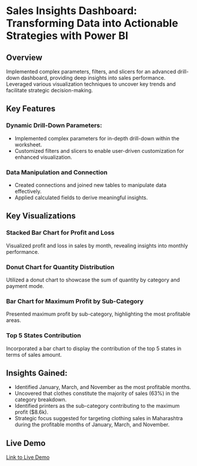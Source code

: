 # Sales Insights Dashboard: Transforming Data into Actionable Strategies with Power BI
## Overview
Implemented complex parameters, filters, and slicers for an advanced drill-down dashboard, providing deep insights into sales performance. Leveraged various visualization techniques to uncover key trends and facilitate strategic decision-making.
## Key Features
### Dynamic Drill-Down Parameters:
* Implemented complex parameters for in-depth drill-down within the worksheet.
* Customized filters and slicers to enable user-driven customization for enhanced visualization.
### Data Manipulation and Connection
* Created connections and joined new tables to manipulate data effectively.
* Applied calculated fields to derive meaningful insights.
 ##  Key Visualizations
### Stacked Bar Chart for Profit and Loss
Visualized profit and loss in sales by month, revealing insights into monthly performance.
### Donut Chart for Quantity Distribution
Utilized a donut chart to showcase the sum of quantity by category and payment mode.
### Bar Chart for Maximum Profit by Sub-Category
Presented maximum profit by sub-category, highlighting the most profitable areas.
### Top 5 States Contribution
Incorporated a bar chart to display the contribution of the top 5 states in terms of sales amount.
## Insights Gained:
* Identified January, March, and November as the most profitable months.
* Uncovered that clothes constitute the majority of sales (63%) in the category breakdown.
* Identified printers as the sub-category contributing to the maximum profit ($8.6k).
* Strategic focus suggested for targeting clothing sales in Maharashtra during the profitable months of January, March, and November.
## Live Demo
[Link to Live Demo](https://www.loom.com/share/ddab8e85352849819fa89107571117d1?sid=cd7c377a-566d-4be9-bce1-9c04227c3253)

